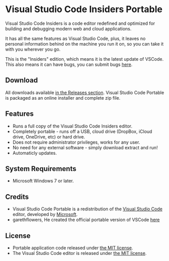 # Visual Studio Code Insiders Portable

Visual Studio Code Insiders is a code editor redefined and optimized for building and
debugging modern web and cloud applications.

It has all the same features as Visual Studio Code, plus, 
it leaves no personal information behind on the machine you run it on,
so you can take it with you wherever you go.

This is the "Insiders" edition, which means it is the latest update of VSCode.
This also means it can have bugs, you can submit bugs [here][C5].

[C5]: https://github.com/Microsoft/vscode/issues

## Download
All downloads available [in the Releases section][D1]. Visual Studio Code Portable
is packaged as an online installer and complete zip file.

 [D1]: https://github.com/Audition-CSBlock/vscode-portable/releases

## Features
* Runs a full copy of the Visual Studio Code Insiders editor.
* Completely portable - runs off a USB, cloud drive (DropBox, iCloud drive,
  OneDrive, etc) or hard drive.
* Does not require administrator privileges, works for any user.
* No need for any external software - simply download extract and run!
* Automaticly updates.

## System Requirements
* Microsoft Windows 7 or later.

## Credits
* Visual Studio Code Portable is a redistribution of the
  [Visual Studio Code][C1] editor, developed by [Microsoft][C2].
* garethflowers, He created the official portable version of VSCode [here][C4]

 [C1]: https://code.visualstudio.com
 [C2]: https://www.microsoft.com
 [C3]: https://portableapps.com
 [C4]: https://github.com/garethflowers/vscode-portable

## License

* Portable application code released under [the MIT license][L1].
* The Visual Studio Code editor is released under [the MIT license][L2].

 [L1]: https://raw.githubusercontent.com/garethflowers/vscode-portable/master/LICENSE
 [L2]: https://raw.githubusercontent.com/Microsoft/vscode/master/LICENSE.txt
